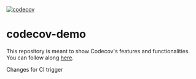 [![codecov](https://codecov.io/github/maboxi/codecov-demo/branch/main/graph/badge.svg?token=GOFXGWWSC5)](https://codecov.io/github/maboxi/codecov-demo)
# codecov-demo 

This repository is meant to show Codecov's features and functionalities. You can follow along [here](https://docs.codecov.com/docs/codecov-tutorial).

Changes for CI trigger
